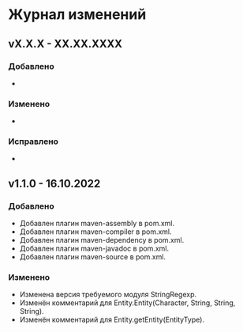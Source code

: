 # Журнал изменений

## vX.X.X - XX.XX.XXXX

### Добавлено
*

### Изменено
*

### Исправлено
*

## v1.1.0 - 16.10.2022

### Добавлено
* Добавлен плагин maven-assembly в pom.xml.
* Добавлен плагин maven-compiler в pom.xml.
* Добавлен плагин maven-dependency в pom.xml.
* Добавлен плагин maven-javadoc в pom.xml.
* Добавлен плагин maven-source в pom.xml.

### Изменено
* Изменена версия требуемого модуля StringRegexp.
* Изменён комментарий для Entity.Entity(Character, String, String, String).
* Изменён комментарий для Entity.getEntity(EntityType).
